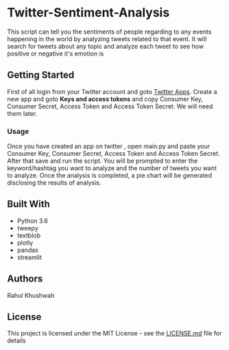 # Twitter-Sentiment-Analysis

This script can tell you the sentiments of people regarding to any events happening in the world by analyzing tweets related to that event. It will search for tweets about any topic and analyze each tweet to see how positive or negative it's emotion is


## Getting Started
 
First of all login from your Twitter account and goto [Twitter Apps](https://apps.twitter.com/). Create a new app and goto __Keys and access tokens__ and copy Consumer Key, Consumer Secret, Access Token and Access Token Secret. We will need them later. 


### Usage

Once you have created an app on twitter , open main.py and paste your Consumer Key, Consumer Secret, Access Token and Access Token Secret. After that save and run the script. You will be prompted to enter the keyword/hashtag you want to analyze and the number of tweets you want to analyze. Once the analysis is completed, a pie chart will be generated disclosing the results of analysis.

## Built With

* Python 3.6
* tweepy
* textblob
* plotly
* pandas
* streamlit

## Authors

Rahul Khushwah

## License

This project is licensed under the MIT License - see the [LICENSE.md](https://github.com/Rahulk0/Twitter-Sentiments-Analysis/blob/main/LICENSE) file for details

